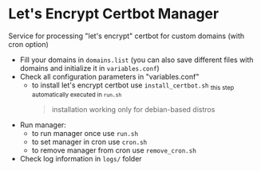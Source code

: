 # Let's Encrypt Certbot Manager
Service for processing "let's encrypt" certbot for custom domains (with cron option)

- Fill your domains in ```domains.list``` (you can also save different files with domains and initialize it in ```variables.conf```)
- Check all configuration parameters in "variables.conf"
  - to install let's encrypt certbot use ```install_certbot.sh``` <sub> this step automatically executed in ```run.sh``` </sub>
    > installation working only for debian-based distros
- Run manager:
    - to run manager once use ```run.sh```
    - to set manager in cron use ```cron.sh```
    - to remove manager from cron use ```remove_cron.sh```
- Check log information in ```logs/``` folder 
